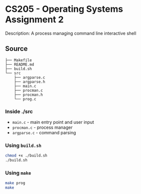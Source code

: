 # CS205 - Operating Systems Assignment 2

Description: A process managing command line interactive shell

## Source

```
├── Makefile
├── README.md
├── build.sh
└── src
    ├── argparse.c
    ├── argparse.h
    ├── main.c
    ├── procman.c
    ├── procman.h
    └── prog.c
```

### Inside ./src

- `main.c` - main entry point and user input
- `procman.c` - process manager
- `argparse.c` - command parsing

### Using `build.sh`

```sh
chmod +x ./build.sh
./build.sh
```

### Using `make`

```sh
make prog
make
```

